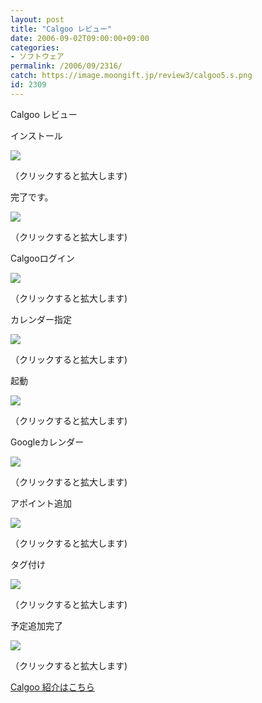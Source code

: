 ```yaml
---
layout: post
title: "Calgoo レビュー"
date: 2006-09-02T09:00:00+09:00
categories:
- ソフトウェア
permalink: /2006/09/2316/
catch: https://image.moongift.jp/review3/calgoo5.s.png
id: 2309
---
```

Calgoo レビュー  
<!--more-->

インストール

  

[![](https://image.moongift.jp/review3/calgoo1.s.png)](https://image.moongift.jp/review3/calgoo1.png)  
  
（クリックすると拡大します)

  

完了です。

  

[![](https://image.moongift.jp/review3/calgoo2.s.png)](https://image.moongift.jp/review3/calgoo2.png)  
  
（クリックすると拡大します)

  

Calgooログイン

  

[![](https://image.moongift.jp/review3/calgoo3.s.png)](https://image.moongift.jp/review3/calgoo3.png)  
  
（クリックすると拡大します)

  

カレンダー指定

  

[![](https://image.moongift.jp/review3/calgoo4.s.png)](https://image.moongift.jp/review3/calgoo4.png)  
  
（クリックすると拡大します)

  

起動

  

[![](https://image.moongift.jp/review3/calgoo5.s.png)](https://image.moongift.jp/review3/calgoo5.png)  
  
（クリックすると拡大します)

  

Googleカレンダー

  

[![](https://image.moongift.jp/review3/calgoo6.s.png)](https://image.moongift.jp/review3/calgoo6.png)  
  
（クリックすると拡大します)

  

アポイント追加

  

[![](https://image.moongift.jp/review3/calgoo7.s.png)](https://image.moongift.jp/review3/calgoo7.png)  
  
（クリックすると拡大します)

  

タグ付け

  

[![](https://image.moongift.jp/review3/calgoo8.s.png)](https://image.moongift.jp/review3/calgoo8.png)  
  
（クリックすると拡大します)

  

予定追加完了

  

[![](https://image.moongift.jp/review3/calgoo9.s.png)](https://image.moongift.jp/review3/calgoo9.png)  
  
（クリックすると拡大します)

  

[Calgoo 紹介はこちら](http://fw.moongift.jp/intro/i-2308.html)

